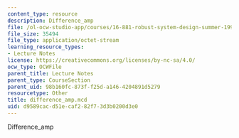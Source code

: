 ```yaml
---
content_type: resource
description: Difference_amp
file: /ol-ocw-studio-app/courses/16-881-robust-system-design-summer-1998/d9589cacd51ecaf282f73d3b0200d3e0_difference_amp.mcd
file_size: 35494
file_type: application/octet-stream
learning_resource_types:
- Lecture Notes
license: https://creativecommons.org/licenses/by-nc-sa/4.0/
ocw_type: OCWFile
parent_title: Lecture Notes
parent_type: CourseSection
parent_uid: 98b160fc-873f-f25d-a146-4204891d5279
resourcetype: Other
title: difference_amp.mcd
uid: d9589cac-d51e-caf2-82f7-3d3b0200d3e0
---
```

Difference_amp